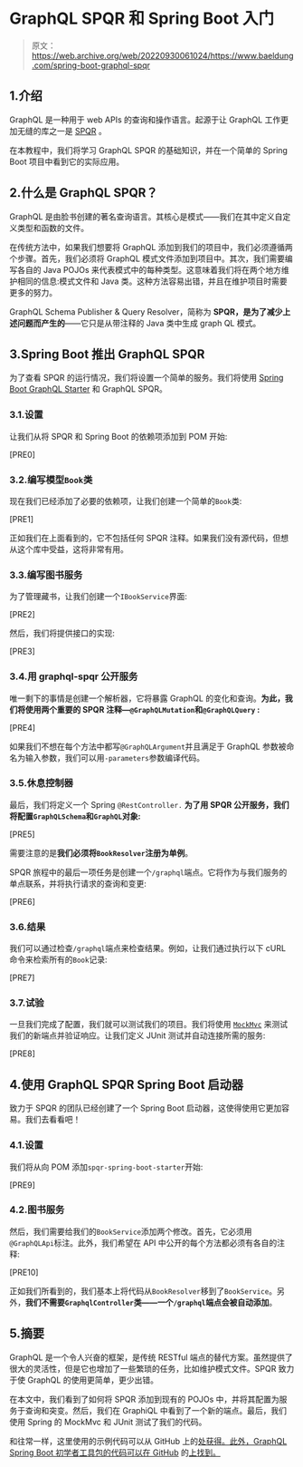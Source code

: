 # GraphQL SPQR 和 Spring Boot 入门

> 原文：<https://web.archive.org/web/20220930061024/https://www.baeldung.com/spring-boot-graphql-spqr>

## 1.介绍

GraphQL 是一种用于 web APIs 的查询和操作语言。起源于让 GraphQL 工作更加无缝的库之一是 [SPQR](https://web.archive.org/web/20220707145328/https://github.com/leangen/graphql-spqr) 。

在本教程中，我们将学习 GraphQL SPQR 的基础知识，并在一个简单的 Spring Boot 项目中看到它的实际应用。

## 2.什么是 GraphQL SPQR？

GraphQL 是由脸书创建的著名查询语言。其核心是模式——我们在其中定义自定义类型和函数的文件。

在传统方法中，如果我们想要将 GraphQL 添加到我们的项目中，我们必须遵循两个步骤。首先，我们必须将 GraphQL 模式文件添加到项目中。其次，我们需要编写各自的 Java POJOs 来代表模式中的每种类型。这意味着我们将在两个地方维护相同的信息:模式文件和 Java 类。这种方法容易出错，并且在维护项目时需要更多的努力。

GraphQL Schema Publisher & Query Resolver，简称为 **SPQR，是为了减少上述问题而产生的**——它只是从带注释的 Java 类中生成 graph QL 模式。

## 3.Spring Boot 推出 GraphQL SPQR

为了查看 SPQR 的运行情况，我们将设置一个简单的服务。我们将使用 [Spring Boot GraphQL Starter](https://web.archive.org/web/20220707145328/https://mvnrepository.com/artifact/com.graphql-java/graphql-spring-boot-starter/5.0.2) 和 GraphQL SPQR。

### 3.1.设置

让我们从将 SPQR 和 Spring Boot 的依赖项添加到 POM 开始:

[PRE0]

### 3.2.编写模型`Book`类

现在我们已经添加了必要的依赖项，让我们创建一个简单的`Book`类:

[PRE1]

正如我们在上面看到的，它不包括任何 SPQR 注释。如果我们没有源代码，但想从这个库中受益，这将非常有用。

### 3.3.编写图书服务

为了管理藏书，让我们创建一个`IBookService`界面:

[PRE2]

然后，我们将提供接口的实现:

[PRE3]

### 3.4.用 graphql-spqr 公开服务

唯一剩下的事情是创建一个解析器，它将暴露 GraphQL 的变化和查询。**为此，我们将使用两个重要的 SPQR 注释—`@GraphQLMutation`和`@GraphQLQuery` :**

[PRE4]

如果我们不想在每个方法中都写`@GraphQLArgument`并且满足于 GraphQL 参数被命名为输入参数，我们可以用`-parameters`参数编译代码。

### 3.5.休息控制器

最后，我们将定义一个 Spring `@RestController.` **为了用 SPQR 公开服务，我们将配置`GraphQLSchema`和`GraphQL`对象:**

[PRE5]

需要注意的是**我们必须将`BookResolver`注册为单例**。

SPQR 旅程中的最后一项任务是创建一个`/graphql`端点。它将作为与我们服务的单点联系，并将执行请求的查询和变更:

[PRE6]

### 3.6.结果

我们可以通过检查`/graphql`端点来检查结果。例如，让我们通过执行以下 cURL 命令来检索所有的`Book`记录:

[PRE7]

### 3.7.试验

一旦我们完成了配置，我们就可以测试我们的项目。我们将使用 [`MockMvc`](https://web.archive.org/web/20220707145328/https://spring.io/guides/gs/testing-web/) 来测试我们的新端点并验证响应。让我们定义 JUnit 测试并自动连接所需的服务:

[PRE8]

## 4.使用 GraphQL SPQR Spring Boot 启动器

致力于 SPQR 的团队已经创建了一个 Spring Boot 启动器，这使得使用它更加容易。我们去看看吧！

### 4.1.设置

我们将从向 POM 添加`spqr-spring-boot-starter`开始:

[PRE9]

### 4.2.图书服务

然后，我们需要给我们的`BookService`添加两个修改。首先，它必须用`@GraphQLApi`标注。此外，我们希望在 API 中公开的每个方法都必须有各自的注释:

[PRE10]

正如我们所看到的，我们基本上将代码从`BookResolver`移到了`BookService`。另外，**我们不需要`GraphqlController`类——一个`/graphql`端点会被自动添加**。

## 5.摘要

GraphQL 是一个令人兴奋的框架，是传统 RESTful 端点的替代方案。虽然提供了很大的灵活性，但是它也增加了一些繁琐的任务，比如维护模式文件。SPQR 致力于使 GraphQL 的使用更简单，更少出错。

在本文中，我们看到了如何将 SPQR 添加到现有的 POJOs 中，并将其配置为服务于查询和突变。然后，我们在 GraphiQL 中看到了一个新的端点。最后，我们使用 Spring 的 MockMvc 和 JUnit 测试了我们的代码。

和往常一样，这里使用的示例代码可以从 GitHub 上的[处获得。此外，GraphQL Spring Boot 初学者工具包的代码可以在 GitHub](https://web.archive.org/web/20220707145328/https://github.com/eugenp/tutorials/tree/master/spring-boot-modules/spring-boot-libraries-2) 的[上找到。](https://web.archive.org/web/20220707145328/https://github.com/eugenp/tutorials/tree/master/graphql-modules/graphql-spqr)